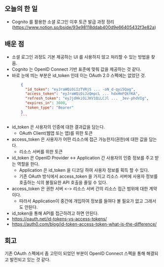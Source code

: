 ## 오늘의 한 일
- Cognito 를 활용한 소셜 로그인 이후 토큰 발급 과정 정리 (https://www.notion.so/bside/93e98118ddab400d9e66405432f3e82a)

## 배운 점
- 소셜 로그인 과정도 기본 제공하는 UI 를 사용하지 않고 처리할 수 있는 방법을 찾음.
- Cognito 는 OpenID Connect 기반 표준에 맞춰 값을 제공하는 것 같다.
- 바로 눈에 띄는 부분은 id_token 인데 이는 OAuth 2.0 스펙에는 없었던 것.
  ```json
      {
        "id_token": "eyJraWQiOiIzTVRjS ... -oN_d-qyi5Qag",
        "access_token": "eyJraWQiOiJzQmpcL ... hdxHmFQkYKA",
        "refresh_token": "eyJjdHkiOiJKV1QiLCJl ... _3ev-phdVIg",
        "expires_in": 3600,
        "token_type": "Bearer"
      }
      ```
- id_token 은 사용자의 인증에 대한 결과값을 담는다.
  - OAuth Client(웹앱 또는 앱)를 위한 토큰
- access_token 은 사용자가 어떤 리소스에 접근 가능한지(권한)에 대한 값을 담는다.
  - 리소스 서버를 위한 토큰
- id_token 은 OpenID Provider <-> Application 간 사용자의 인증 정보를 주고 받는 역할을 한다. 
  - Application 은 id_token 을 디코딩 하여 사용자 정보를 획득 할 수 있다.
  - 기존 OAuth 방식에서 access_token 을 가지고 리소스 서버에 사용자 정보를 호출하는 식의 불필요한 API 호출을 줄일 수 있다.
- access_token 은 권한 서버 <-> 리소스 서버 간의 리소스 접근 범위에 대한 계약이다. 
  - 따라서 Application이 중간에 개입하여 정보를 들여다 볼 필요가 없고 그래서도 안된다.
- id_token을 통해 API를 접근하려고 하면 안된다.
- https://oauth.net/id-tokens-vs-access-tokens/
- https://auth0.com/blog/id-token-access-token-what-is-the-difference/

## 회고
기존 OAuth 스펙에서 좀 고민이 되었던 부분이 OpenID Connect 스펙을 통해 해결되고 발전되고 있는 것 같다.